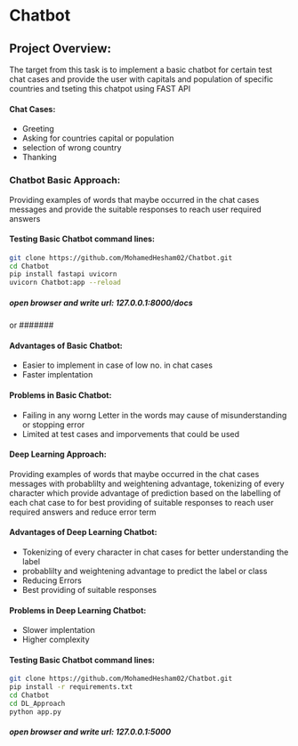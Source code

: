 # Chatbot

## Project Overview:

The target from this task is to implement a basic chatbot for certain test chat cases and provide the user with capitals and population of specific countries and tseting this chatpot using FAST API


#### Chat Cases:
  * Greeting
  * Asking for countries capital or population
  * selection of wrong country
  * Thanking 
  
### Chatbot Basic Approach:

Providing examples of words that maybe occurred in the chat cases messages and provide the suitable responses to reach user required answers
  
#### Testing Basic Chatbot command lines:
  ```sh
  git clone https://github.com/MohamedHesham02/Chatbot.git
  cd Chatbot
  pip install fastapi uvicorn
  uvicorn Chatbot:app --reload
  ```
##### open browser and write url: 127.0.0.1:8000/docs

  or 
  #######
  
#### Advantages of Basic Chatbot:
  * Easier to implement in case of low no. in chat cases
  * Faster implentation
  
#### Problems in Basic Chatbot:

  * Failing in any worng Letter in the words may cause of misunderstanding or stopping error 
  * Limited at test cases and imporvements that could be used 
  
#### Deep Learning Approach:

Providing examples of words that maybe occurred in the chat cases messages with probablilty and weightening advantage, tokenizing of every character which provide advantage of prediction based on the labelling of each chat case to for best providing of suitable responses to reach user required answers and reduce error term

#### Advantages of Deep Learning Chatbot:
  * Tokenizing of every character in chat cases for better understanding the label 
  * probablilty and weightening advantage to predict the label or class 
  * Reducing Errors 
  * Best providing of suitable responses
  
  
#### Problems in Deep Learning Chatbot:

  * Slower implentation
  * Higher complexity 
  
#### Testing Basic Chatbot command lines:

  ```sh
  git clone https://github.com/MohamedHesham02/Chatbot.git
  pip install -r requirements.txt
  cd Chatbot
  cd DL_Approach
  python app.py
  ```
 
##### open browser and write url: 127.0.0.1:5000



